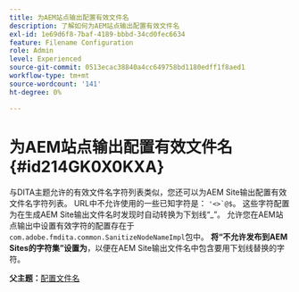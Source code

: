 ```yaml
---
title: 为AEM站点输出配置有效文件名
description: 了解如何为AEM站点输出配置有效文件名
exl-id: 1e69d6f8-7baf-4189-bbbd-34cd0fec6634
feature: Filename Configuration
role: Admin
level: Experienced
source-git-commit: 0513ecac38840a4cc649758bd1180edff1f8aed1
workflow-type: tm+mt
source-wordcount: '141'
ht-degree: 0%

---
```


# 为AEM站点输出配置有效文件名 {#id214GK0X0KXA}

与DITA主题允许的有效文件名字符列表类似，您还可以为AEM Site输出配置有效文件名字符列表。 URL中不允许使用的一些已知字符是： ```'<>`@$```。 这些字符配置为在生成AEM Site输出文件名时发现时自动转换为下划线“_”。 允许您在AEM站点输出中设置有效字符的配置存在于`com.adobe.fmdita.common.SanitizeNodeNameImpl`包中。 **将“不允许发布到AEM Sites的字符集”设置为**，以便在AEM Site输出文件名中包含要用下划线替换的字符。

**父主题：**&#x200B;[&#x200B;配置文件名](conf-file-names.md)
